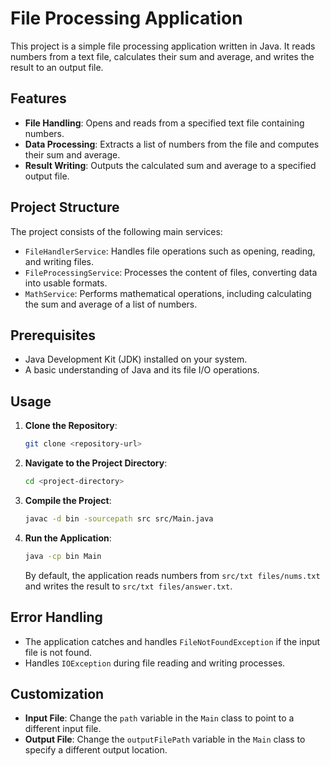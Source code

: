 # File Processing Application

This project is a simple file processing application written in Java. It reads numbers from a text file, calculates their sum and average, and writes the result to an output file.

## Features

- **File Handling**: Opens and reads from a specified text file containing numbers.
- **Data Processing**: Extracts a list of numbers from the file and computes their sum and average.
- **Result Writing**: Outputs the calculated sum and average to a specified output file.

## Project Structure

The project consists of the following main services:

- `FileHandlerService`: Handles file operations such as opening, reading, and writing files.
- `FileProcessingService`: Processes the content of files, converting data into usable formats.
- `MathService`: Performs mathematical operations, including calculating the sum and average of a list of numbers.

## Prerequisites

- Java Development Kit (JDK) installed on your system.
- A basic understanding of Java and its file I/O operations.

## Usage

1. **Clone the Repository**:
   ```bash
   git clone <repository-url>
   ```

2. **Navigate to the Project Directory**:
   ```bash
   cd <project-directory>
   ```

3. **Compile the Project**:
   ```bash
   javac -d bin -sourcepath src src/Main.java
   ```

4. **Run the Application**:
   ```bash
   java -cp bin Main
   ```

   By default, the application reads numbers from `src/txt files/nums.txt` and writes the result to `src/txt files/answer.txt`.

## Error Handling

- The application catches and handles `FileNotFoundException` if the input file is not found.
- Handles `IOException` during file reading and writing processes.

## Customization

- **Input File**: Change the `path` variable in the `Main` class to point to a different input file.
- **Output File**: Change the `outputFilePath` variable in the `Main` class to specify a different output location.
